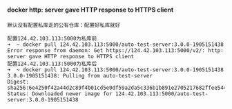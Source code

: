 #### docker http: server gave HTTP response to HTTPS client

    默认没有配置私库走的公有仓库：配置好私库就好
    
    配置124.42.103.113:5000为私库前
    ➜  ~ docker pull 124.42.103.113:5000/auto-test-server:3.0.0-1905151438       
    Error response from daemon: Get https://124.42.103.113:5000/v2/: http: server gave HTTP response to HTTPS client
    配置124.42.103.113:5000为私库后
    ➜  ~ docker pull 124.42.103.113:5000/auto-test-server:3.0.0-1905151438
    3.0.0-1905151438: Pulling from auto-test-server
    Digest: sha256:6e4250f42a44d2c89f4b01cd5e0df59a2da5c336b1b891e2705217682ffee544
    Status: Downloaded newer image for 124.42.103.113:5000/auto-test-server:3.0.0-1905151438